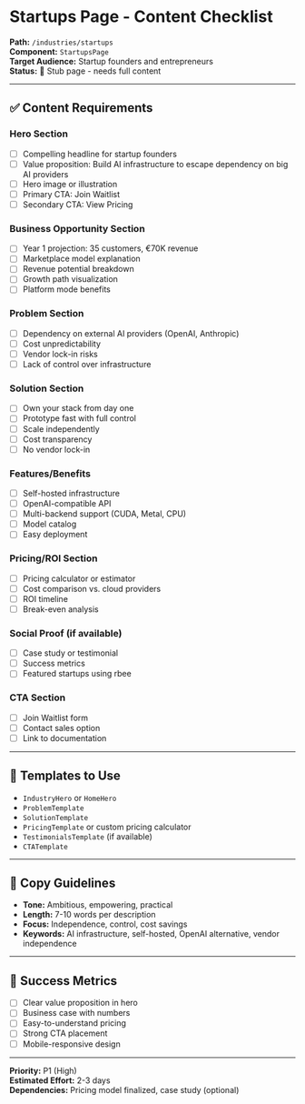 # Startups Page - Content Checklist

**Path:** `/industries/startups`  
**Component:** `StartupsPage`  
**Target Audience:** Startup founders and entrepreneurs  
**Status:** 🚧 Stub page - needs full content

---

## ✅ Content Requirements

### Hero Section
- [ ] Compelling headline for startup founders
- [ ] Value proposition: Build AI infrastructure to escape dependency on big AI providers
- [ ] Hero image or illustration
- [ ] Primary CTA: Join Waitlist
- [ ] Secondary CTA: View Pricing

### Business Opportunity Section
- [ ] Year 1 projection: 35 customers, €70K revenue
- [ ] Marketplace model explanation
- [ ] Revenue potential breakdown
- [ ] Growth path visualization
- [ ] Platform mode benefits

### Problem Section
- [ ] Dependency on external AI providers (OpenAI, Anthropic)
- [ ] Cost unpredictability
- [ ] Vendor lock-in risks
- [ ] Lack of control over infrastructure

### Solution Section
- [ ] Own your stack from day one
- [ ] Prototype fast with full control
- [ ] Scale independently
- [ ] Cost transparency
- [ ] No vendor lock-in

### Features/Benefits
- [ ] Self-hosted infrastructure
- [ ] OpenAI-compatible API
- [ ] Multi-backend support (CUDA, Metal, CPU)
- [ ] Model catalog
- [ ] Easy deployment

### Pricing/ROI Section
- [ ] Pricing calculator or estimator
- [ ] Cost comparison vs. cloud providers
- [ ] ROI timeline
- [ ] Break-even analysis

### Social Proof (if available)
- [ ] Case study or testimonial
- [ ] Success metrics
- [ ] Featured startups using rbee

### CTA Section
- [ ] Join Waitlist form
- [ ] Contact sales option
- [ ] Link to documentation

---

## 🎨 Templates to Use

- `IndustryHero` or `HomeHero`
- `ProblemTemplate`
- `SolutionTemplate`
- `PricingTemplate` or custom pricing calculator
- `TestimonialsTemplate` (if available)
- `CTATemplate`

---

## 📝 Copy Guidelines

- **Tone:** Ambitious, empowering, practical
- **Length:** 7-10 words per description
- **Focus:** Independence, control, cost savings
- **Keywords:** AI infrastructure, self-hosted, OpenAI alternative, vendor independence

---

## 🎯 Success Metrics

- [ ] Clear value proposition in hero
- [ ] Business case with numbers
- [ ] Easy-to-understand pricing
- [ ] Strong CTA placement
- [ ] Mobile-responsive design

---

**Priority:** P1 (High)  
**Estimated Effort:** 2-3 days  
**Dependencies:** Pricing model finalized, case study (optional)
